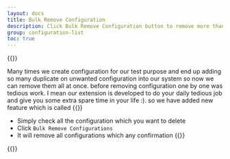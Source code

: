 ```yaml
---
layout: docs
title: Bulk Remove Configuration
description: Click Bulk Remove Configuration button to remove more than one configuration at a time.
group: configuration-list
toc: true
---
```

{{<img configuration-list-bulk-remove.png>}}

Many times we create configuration for our test purpose and end up adding so many duplicate on unwanted configuration into our system so now we can remove them all at once. before removing configuration one by one was tedious work. I mean our extension is developed to do your daily tedious job and give you some extra spare time in your life :). so we have added new feature which is called 
{{<callout warning>}}
- Simply check all the configuration which you want to delete
- Click `Bulk Remove Configurations`
- It will remove all configurations which any confirmation
{{</callout>}}
 
{{<img configuration-list-bulk-remove-modal.png>}}